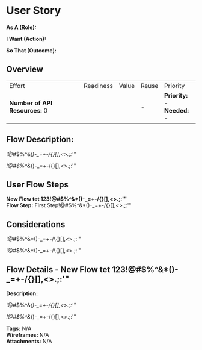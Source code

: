 # User Story
**As A (Role):** 

**I Want (Action):** 

**So That (Outcome):** 

## Overview

|  |  |  |  |  |
| --- | --- | --- | --- | --- |
| Effort | Readiness | Value | Reuse | Priority |
| **Number of API Resources:** 0<br> | |  | - | **Priority:** -<br>**Needed:** - |

## Flow Description:
<span><p>!@#$%^&amp;*()-_=+-/\{}[],&lt;&gt;.;:'&quot;  </p><p>!@#$%^&amp;*()-_=+-/\{}[],&lt;&gt;.;:'&quot;</p></span>





## User Flow Steps
**New Flow tet&#xA;123!@#$%^&amp;*()-_=&#x2B;-/\{}[],&lt;&gt;.;:&#x27;&quot;**
<br>**Flow Step:** First Step!@#$%^&amp;*()-_=+-/\{}[],&lt;&gt;.;:&#39;&quot;


## Considerations
<p><span><p>!@#$%^&amp;*()-_=+-/\{}[],&lt;&gt;.;:'&quot;  </p><p>!@#$%^&amp;*()-_=+-/\{}[],&lt;&gt;.;:'&quot;</p></span></p>


## Flow Details - New Flow tet&#xA;123!@#$%^&amp;*()-_=&#x2B;-/\{}[],&lt;&gt;.;:&#x27;&quot;
**Description:** <span><p>!@#$%^&amp;*()-_=+-/\{}[],&lt;&gt;.;:'&quot;</p><p>!@#$%^&amp;*()-_=+-/\{}[],&lt;&gt;.;:'&quot;  </p></span> 
**Tags:** N/A 
<br>
**Wireframes:** N/A 
<br>
**Attachments:** N/A 
<br>



